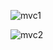 ![mvc1](https://user-images.githubusercontent.com/101598361/159135240-7b0c10f9-e282-44c3-98f7-4b355c2aff77.png)

![mvc2](https://user-images.githubusercontent.com/101598361/159135239-811e76d6-82c4-483e-8a34-11a049745e71.png)

